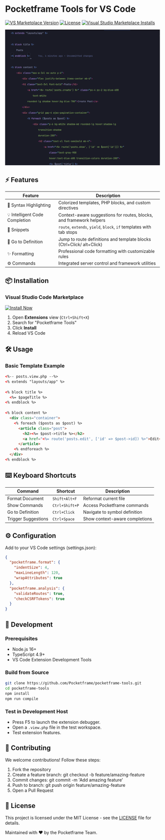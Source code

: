 # Pocketframe Tools for VS Code

[![VS Marketplace Version](https://img.shields.io/visual-studio-marketplace/v/WilliamAsaba.pocketframe-tools?color=blue&logo=visual-studio-code)](https://marketplace.visualstudio.com/items?itemName=WilliamAsaba.pocketframe-tools)
[![License](https://img.shields.io/badge/license-MIT-green)](LICENSE)
[![Visual Studio Marketplace Installs](https://img.shields.io/visual-studio-marketplace/d/WilliamAsaba.pocketframe-tools?color=orange&label=installs&logo=visual-studio-code)](https://marketplace.visualstudio.com/items?itemName=WilliamAsaba.pocketframe-tools)

![Pocketframe Tools Banner](/images/banner.png)

## ⚡ Features

| Feature                       | Description                                                         |
| ----------------------------- | ------------------------------------------------------------------- |
| 🎨 Syntax Highlighting         | Colorized templates, PHP blocks, and custom directives              |
| 💡 Intelligent Code Completion | Context-aware suggestions for routes, blocks, and framework helpers |
| 🚀 Snippets                    | `route`, `extends`, `yield`, `block`, `if` templates with tab stops            |
| 🔗 Go to Definition            | Jump to route definitions and template blocks (Ctrl+Click/ alt+Click)          |
| ✨ Formatting                  | Professional code formatting with customizable rules                |
| ⚙️ Commands                    | Integrated server control and framework utilities                   |

## 📦 Installation

### Visual Studio Code Marketplace
[![Install Now](https://img.shields.io/badge/VS_Marketplace-Install_Now-blue?logo=visual-studio-code&style=for-the-badge)](https://marketplace.visualstudio.com/items?itemName=WilliamAsaba.pocketframe-tools)

1. Open **Extensions** view (`Ctrl+Shift+X`)
2. Search for "Pocketframe Tools"
3. Click **Install**
4. Reload VS Code

## 🛠️ Usage

### Basic Template Example
```html
<%-- posts.view.php --%>
<% extends "layouts/app" %>

<% block title %>
  <%= $pageTitle %>
<% endblock %>

<% block content %>
  <div class="container">
    <% foreach ($posts as $post) %>
      <article class="post">
        <h2><%= $post->title %></h2>
        <a href="<%= route('posts.edit', ['id' => $post->id]) %>">Edit</a>
      </article>
    <% endforeach %>
  </div>
<% endblock %>
```

## ⌨️ Keyboard Shortcuts

| Command             | Shortcut       | Description                    |
| ------------------- | -------------- | ------------------------------ |
| Format Document     | `Shift+Alt+F`  | Reformat current file          |
| Show Commands       | `Ctrl+Shift+P` | Access Pocketframe commands    |
| Go to Definition    | `Ctrl+Click`   | Navigate to symbol definition  |
| Trigger Suggestions | `Ctrl+Space`   | Show context-aware completions |

## ⚙️ Configuration

Add to your VS Code settings (settings.json):

```json
{
  "pocketframe.format": {
    "indentSize": 4,
    "maxLineLength": 120,
    "wrapAttributes": true
  },
  "pocketframe.analysis": {
    "validateRoutes": true,
    "checkCSRFTokens": true
  }
}
```

## 🚧 Development

### Prerequisites
- Node.js 16+
- TypeScript 4.9+
- VS Code Extension Development Tools

### Build from Source
```bash
git clone https://github.com/Pocketframe/pocketframe-tools.git
cd pocketframe-tools
npm install
npm run compile
```

### Test in Development Host

- Press F5 to launch the extension debugger.
- Open a `.view.php` file in the test workspace.
- Test extension features.

## 🤝 Contributing

We welcome contributions! Follow these steps:

1. Fork the repository
2. Create a feature branch: git checkout -b feature/amazing-feature
3. Commit changes: git commit -m 'Add amazing feature'
4. Push to branch: git push origin feature/amazing-feature
5. Open a Pull Request

<!-- See our Contribution Guidelines for details. -->

## 📄 License

This project is licensed under the MIT License - see the [LICENSE](LICENSE) file for details.

Maintained with ❤️ by the Pocketframe Team.

<!-- Documentation | Report Issue | Changelog -->
